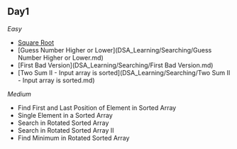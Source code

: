 ## Day1

*Easy*
- [Square Root](https://github.com/vivek-khatri/DSA_Learning/blob/main/Searching/Square%20Root.md)
- [Guess Number Higher or Lower](DSA_Learning/Searching/Guess Number Higher or Lower.md)
- [First Bad Version](DSA_Learning/Searching/First Bad Version.md)
- [Two Sum II - Input array is sorted](DSA_Learning/Searching/Two Sum II - Input array is sorted.md)

*Medium*
- Find First and Last Position of Element in Sorted Array
- Single Element in a Sorted Array
- Search in Rotated Sorted Array
- Search in Rotated Sorted Array II
- Find Minimum in Rotated Sorted Array
